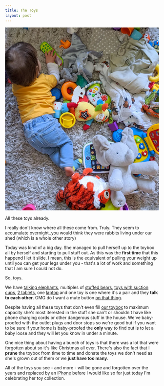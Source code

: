 ```yaml
---
title: The Toys
layout: post
---
```


![messy](/images/mess.webp)

All these toys already.

I really don't know where all these come from. Truly. They seem to accumulate overnight..you would think they were rabbits living under our shed (which is a whole other story)

Today was kind of a big day. She managed to pull herself up to the toybox all by herself and starting to pull stuff out. As this was the **first time** that this happend I let it slide. I mean, this is the equivalent of pulling your weight up until you can get your legs under you - that's a lot of work and something that I am sure I could not do.

So, toys.

We have [talking elephants](https://amzn.to/3aF661d), multiples of [stuffed bears](https://amzn.to/3f13Bd0), [toys with suction cups](https://amzn.to/2x9G3BB), [2 tablets](https://amzn.to/3eS8Xak), one [laptop](https://amzn.to/2KM9sFf) and one toy is one where it's a pair and they **talk to each other**. OMG do I want a mute button [on that thing](https://amzn.to/2Y4G2K8).

Despite having all these toys that don't even fill [our toybox](https://amzn.to/2yJxwpr) to maximum capacity she's most iterested in the stuff she can't or shouldn't have like phone charging cords or other dangerous stuff in the house. We've baby-proofed with the outlet plugs and door stops so we're good but if you want to be sure if your home is baby-proofed the **only** way to find out is to let a baby loose and they will let you know in under a minute.

One nice thing about having a bunch of toys is that there was a lot that were forgotten about so it's like Christmas all over. There's also the fact that I **prune** the toybox from time to time and donate the toys we don't need as she's grown out of them or we **just have too many**.

All of the toys you see - and more -  will be gone and forgotten over the years and replaced by an [iPhone](http://apple.com) before I would like so for just today I'm celebrating her toy collection.










